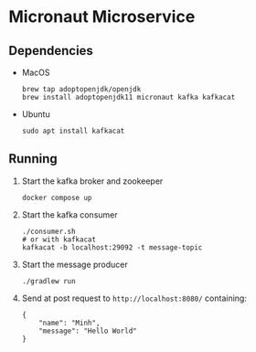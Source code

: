 # Micronaut Microservice

## Dependencies
- MacOS
   ```
   brew tap adoptopenjdk/openjdk
   brew install adoptopenjdk11 micronaut kafka kafkacat
   ```
- Ubuntu
   ```
   sudo apt install kafkacat
   ```

## Running

1. Start the kafka broker and zookeeper
    ```
    docker compose up
    ```

2. Start the kafka consumer
   ```
   ./consumer.sh
   # or with kafkacat
   kafkacat -b localhost:29092 -t message-topic
   ```

3. Start the message producer
   ```
   ./gradlew run
   ```

4. Send at post request to `http://localhost:8080/` containing:
    ```
    {
	    "name": "Minh",
	    "message": "Hello World"
    }
    ```